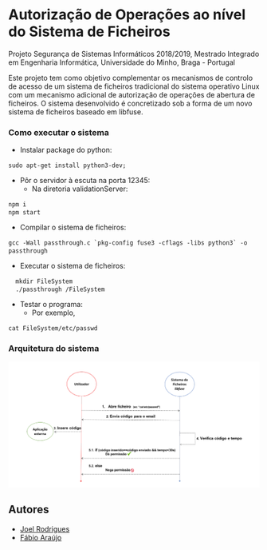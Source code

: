 # Autorização de Operações ao nível do Sistema de Ficheiros

Projeto Segurança de Sistemas Informáticos 2018/2019, Mestrado Integrado em Engenharia Informática, Universidade do Minho, Braga - Portugal

Este projeto tem como objetivo complementar os mecanismos de controlo de acesso de um sistema de ficheiros tradicional do sistema operativo Linux com um mecanismo adicional de autorização de operações de abertura de ficheiros. O sistema desenvolvido é concretizado sob a forma de um novo sistema de ficheiros baseado em libfuse.

### Como executar o sistema

  - Instalar package do python:
```
sudo apt-get install python3-dev;
```
  - Pôr o servidor à escuta na porta 12345:
    - Na diretoria validationServer:
```
npm i 
npm start
```
  - Compilar o sistema de ficheiros:
  
```
gcc -Wall passthrough.c `pkg-config fuse3 -cflags -libs python3` -o passthrough
```

  - Executar o sistema de ficheiros:
```
  mkdir FileSystem
  ./passthrough /FileSystem
```
- Testar o programa:  
  - Por exemplo, 
```
cat FileSystem/etc/passwd
```
  

### Arquitetura do sistema

![](arquitetura.png)

## Autores

* [Joel Rodrigues](https://github.com/JoelRodrigues58)
* [Fábio Araújo](https://github.com/narcos88)
